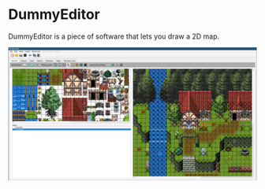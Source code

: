 # DummyEditor

DummyEditor is a piece of software that lets you draw a 2D map.

![Screenshot](docs/screenshot.png "Screenshot")

